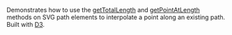Demonstrates how to use the [getTotalLength](http://www.w3.org/TR/SVG/paths.html#__svg__SVGPathElement__getTotalLength) and [getPointAtLength](http://www.w3.org/TR/SVG/paths.html#__svg__SVGPathElement__getPointAtLength) methods on SVG path elements to interpolate a point along an existing path. Built with [D3](http://mbostock.github.com/d3/).
